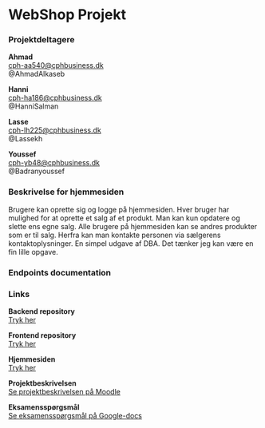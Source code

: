 # WebShop Projekt
### Projektdeltagere
**Ahmad**  
cph-aa540@cphbusiness.dk  
@AhmadAlkaseb  

**Hanni**  
cph-ha186@cphbusiness.dk  
@HanniSalman  

**Lasse**  
cph-lh225@cphbusiness.dk  
@Lassekh  

**Youssef**  
cph-yb48@cphbusiness.dk  
@Badranyoussef  

### Beskrivelse for hjemmesiden
Brugere kan oprette sig og logge på hjemmesiden. Hver bruger har mulighed for at oprette et salg af et produkt. Man kan kun opdatere og slette ens egne salg. Alle brugere på hjemmesiden kan se andres produkter som er til salg. Herfra kan man kontakte personen via sælgerens kontaktoplysninger. En simpel udgave af DBA. Det tænker jeg kan være en fin lille opgave.  

### Endpoints documentation 

### Links


**Backend repository**  
[Tryk her](https://github.com/AhmadAlkaseb/WebShopBackend)  

**Frontend repository**  
[Tryk her](https://github.com/AhmadAlkaseb/WebShopFrontend)  

**Hjemmesiden**  
[Tryk her](https://cphbusinessprojekt.dk/)  

**Projektbeskrivelsen**  
[Se projektbeskrivelsen på Moodle](https://github.com/dat3Cph/material/blob/sem2024spring/flowFrontend/week5-project/miniproject.md)  

**Eksamensspørgsmål**  
[Se eksamensspørgsmål på Google-docs](https://docs.google.com/document/d/16wdDaEkcoUTti7GsFC0CHU0pBQGzmmDIOXkZgNhGON8/edit)  
